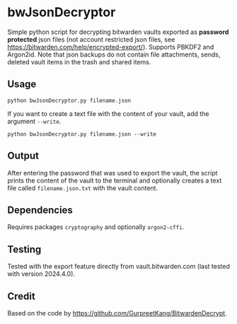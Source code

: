 # bwJsonDecryptor

Simple python script for decrypting bitwarden vaults exported as **password protected** json files (not account restricted json files, see https://bitwarden.com/help/encrypted-export/). Supports PBKDF2 and Argon2id. Note that json backups do not contain file attachments, sends, deleted vault items in the trash and shared items.

## Usage
```
python bwJsonDecryptor.py filename.json
```
If you want to create a text file with the content of your vault, add the argument ```--write```.
```
python bwJsonDecryptor.py filename.json --write
```

## Output
After entering the password that was used to export the vault, the script prints the content of the vault to the terminal and optionally creates a text file called ```filename.json.txt``` with the vault content.

## Dependencies
Requires packages ```cryptography``` and optionally ```argon2-cffi```.

## Testing
Tested with the export feature directly from vault.bitwarden.com (last tested with version 2024.4.0).

## Credit
Based on the code by https://github.com/GurpreetKang/BitwardenDecrypt.
